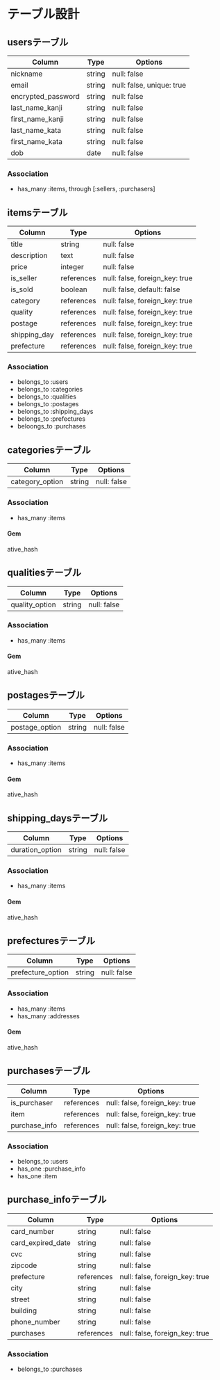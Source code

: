 # テーブル設計

## usersテーブル

| Column             | Type                      | Options                        |
| ------------------ | ------------------------- | -------------------------------|
| nickname           | string                    | null: false                    |
| email              | string                    | null: false, unique: true      |
| encrypted_password | string                    | null: false                    |
| last_name_kanji    | string                    | null: false                    |
| first_name_kanji   | string                    | null: false                    |
| last_name_kata     | string                    | null: false                    |
| first_name_kata    | string                    | null: false                    |
| dob                | date                      | null: false                    |

### Association
- has_many :items, through [:sellers, :purchasers]

## itemsテーブル
| Column             | Type                      | Options                        |
| ------------------ | ------------------------- | -------------------------------|
| title              | string                    | null: false                    |
| description        | text                      | null: false                    |
| price              | integer                   | null: false                    |
| is_seller          | references                | null: false, foreign_key: true |
| is_sold            | boolean                   | null: false, default: false    |
| category           | references                | null: false, foreign_key: true |
| quality            | references                | null: false, foreign_key: true |
| postage            | references                | null: false, foreign_key: true |
| shipping_day       | references                | null: false, foreign_key: true |
| prefecture         | references                | null: false, foreign_key: true |

### Association
- belongs_to :users
- belongs_to :categories
- belongs_to :qualities
- belongs_to :postages
- belongs_to :shipping_days
- belongs_to :prefectures
- beloongs_to :purchases



## categoriesテーブル
| Column             | Type                      | Options                        |
| ------------------ | ------------------------- | ------------------------------ |
| category_option    | string                    | null: false                    |

### Association
- has_many :items

#### Gem
ative_hash

## qualitiesテーブル
| Column             | Type                      | Options                        |
| ------------------ | ------------------------- | ------------------------------ |
| quality_option     | string                    | null: false                    |

### Association
- has_many :items

#### Gem
ative_hash

## postagesテーブル
| Column             | Type                      | Options                        |
| ------------------ | ------------------------- | ------------------------------ |
| postage_option     | string                    | null: false                    |

### Association
- has_many :items

#### Gem
ative_hash

## shipping_daysテーブル
| Column             | Type                      | Options                        |
| ------------------ | ------------------------- | ------------------------------ |
| duration_option    | string                    | null: false                    |

### Association
- has_many :items

#### Gem
ative_hash

## prefecturesテーブル
| Column             | Type                      | Options                        |
| ------------------ | ------------------------- | ------------------------------ |
| prefecture_option  | string                    | null: false                    |

### Association
- has_many :items
- has_many :addresses

#### Gem
ative_hash

## purchasesテーブル
| Column             | Type                      | Options                        |
| ------------------ | ------------------------- | ------------------------------ |
| is_purchaser       | references                | null: false, foreign_key: true |
| item               | references                | null: false, foreign_key: true |
| purchase_info      | references                | null: false, foreign_key: true |

### Association
- belongs_to :users
- has_one :purchase_info
- has_one :item

## purchase_infoテーブル
| Column             | Type                      | Options                        |
| ------------------ | ------------------------- | ------------------------------ |
| card_number        | string                    | null: false                    |
| card_expired_date  | string                    | null: false                    |
| cvc                | string                    | null: false                    |
| zipcode            | string                    | null: false                    |
| prefecture         | references                | null: false, foreign_key: true |
| city               | string                    | null: false                    |
| street             | string                    | null: false                    |
| building           | string                    | null: false                    |
| phone_number       | string                    | null: false                    |
| purchases          | references                | null: false, foreign_key: true |

### Association
- belongs_to :purchases
